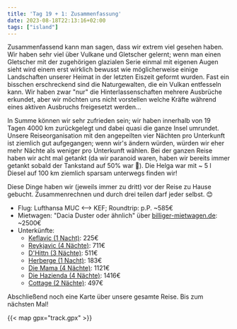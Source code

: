 ```yaml
---
title: 'Tag 19 + 1: Zusammenfassung'
date: 2023-08-18T22:13:16+02:00
tags: ["island"]
---
```


Zusammenfassend kann man sagen, dass wir extrem viel gesehen haben.
Wir haben sehr viel über Vulkane und Gletscher gelernt; wenn man einen Gletscher mit der zugehörigen glazialen Serie einmal mit eigenen Augen sieht wird einem erst wirklich bewusst wie möglicherweise einige Landschaften unserer Heimat in der letzten Eiszeit geformt wurden.
Fast ein bisschen erschreckend sind die Naturgewalten, die ein Vulkan entfesseln kann.
Wir haben zwar "nur" die Hinterlassenschaften mehrere Ausbrüche erkundet, aber wir möchten uns nicht vorstellen welche Kräfte während eines aktiven Ausbruchs freigesetzt werden…

In Summe können wir sehr zufrieden sein; wir haben innerhalb von 19 Tagen 4000 km zurückgelegt und dabei quasi die ganze Insel umrundet.
Unsere Reiseorganisation mit den angepeilten vier Nächten pro Unterkunft ist ziemlich gut aufgegangen; wenn wir's ändern würden, würden wir eher mehr Nächte als weniger pro Unterkunft wählen.
Bei der ganzen Reise haben wir acht mal getankt (da wir paranoid waren, haben wir bereits immer getankt sobald der Tankstand auf 50% war 🙈).
Die Helga war mit ~ 5 l Diesel auf 100 km ziemlich sparsam unterwegs finden wir!

Diese Dinge haben wir (jeweils immer zu dritt) vor der Reise zu Hause gebucht.
Zusammenrechnen und durch drei teilen darf jeder selbst. :blush:

* Flug: Lufthansa MUC <--> KEF; Roundtrip: p.P. ~585€
* Mietwagen: "Dacia Duster oder ähnlich" über [billiger-mietwagen.de](https://www.billiger-mietwagen.de/): ~2500€
* Unterkünfte:
    * [Keflavic (1 Nacht)](https://www.airbnb.de/rooms/850753902296558853): 225€
    * [Reykjavic (4 Nächte)](https://www.airbnb.de/rooms/886861286191537966): 711€
    * [D'Hittn (3 Nächte)](https://www.airbnb.de/rooms/905189672286021866): 511€
    * [Herberge (1 Nacht)](https://www.airbnb.de/rooms/25212462): 183€
    * [Die Mama (4 Nächte)](https://www.airbnb.de/rooms/14663131): 1121€
    * [Die Hazienda (4 Nächte)](https://www.airbnb.de/rooms/38284167): 1416€
    * [Cottage (2 Nächte)](https://goo.gl/maps/Bh38tdfCjCqQCzU79): 497€

Abschließend noch eine Karte über unsere gesamte Reise. Bis zum nächsten Mal!

{{< map gpx="track.gpx" >}}